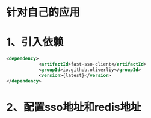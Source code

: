 # 针对自己的应用
# 1、引入依赖
```xml
<dependency>
            <artifactId>fast-sso-client</artifactId>
            <groupId>io.github.oliverliy</groupId>
            <version>{latest}</version>
</dependency>
```

# 2、配置sso地址和redis地址



